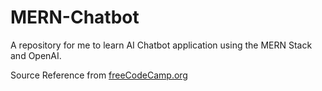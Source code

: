 # MERN-Chatbot

A repository for me to learn AI Chatbot application using the MERN Stack and OpenAI. 

Source Reference from [freeCodeCamp.org](https://youtu.be/wrHTcjSZQ1Y?si=YbdkbTxbwm_qyq3u)
